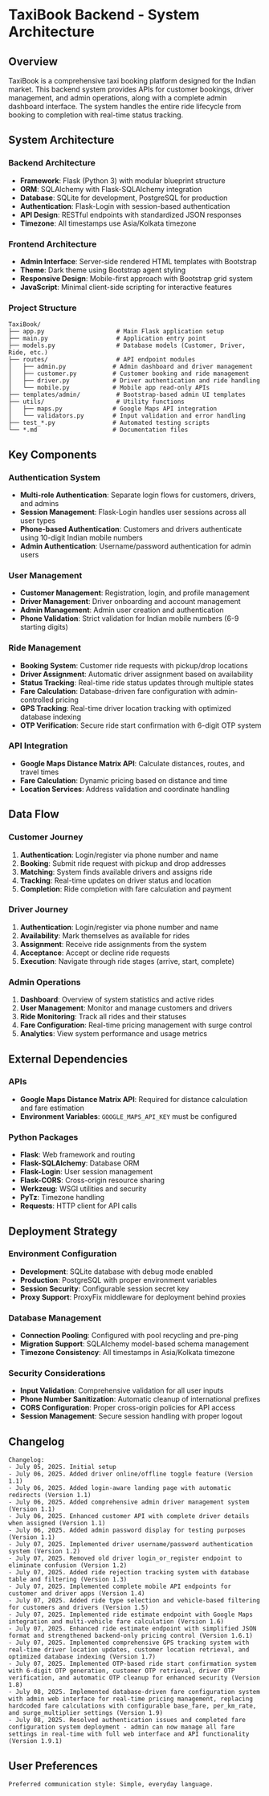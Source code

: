 # TaxiBook Backend - System Architecture

## Overview

TaxiBook is a comprehensive taxi booking platform designed for the Indian market. This backend system provides APIs for customer bookings, driver management, and admin operations, along with a complete admin dashboard interface. The system handles the entire ride lifecycle from booking to completion with real-time status tracking.

## System Architecture

### Backend Architecture
- **Framework**: Flask (Python 3) with modular blueprint structure
- **ORM**: SQLAlchemy with Flask-SQLAlchemy integration
- **Database**: SQLite for development, PostgreSQL for production
- **Authentication**: Flask-Login with session-based authentication
- **API Design**: RESTful endpoints with standardized JSON responses
- **Timezone**: All timestamps use Asia/Kolkata timezone

### Frontend Architecture
- **Admin Interface**: Server-side rendered HTML templates with Bootstrap
- **Theme**: Dark theme using Bootstrap agent styling
- **Responsive Design**: Mobile-first approach with Bootstrap grid system
- **JavaScript**: Minimal client-side scripting for interactive features

### Project Structure
```
TaxiBook/
├── app.py                    # Main Flask application setup
├── main.py                   # Application entry point
├── models.py                 # Database models (Customer, Driver, Ride, etc.)
├── routes/                   # API endpoint modules
│   ├── admin.py             # Admin dashboard and driver management
│   ├── customer.py          # Customer booking and ride management
│   ├── driver.py            # Driver authentication and ride handling
│   └── mobile.py            # Mobile app read-only APIs
├── templates/admin/          # Bootstrap-based admin UI templates
├── utils/                    # Utility functions
│   ├── maps.py              # Google Maps API integration
│   └── validators.py        # Input validation and error handling
├── test_*.py                # Automated testing scripts
└── *.md                     # Documentation files
```

## Key Components

### Authentication System
- **Multi-role Authentication**: Separate login flows for customers, drivers, and admins
- **Session Management**: Flask-Login handles user sessions across all user types
- **Phone-based Authentication**: Customers and drivers authenticate using 10-digit Indian mobile numbers
- **Admin Authentication**: Username/password authentication for admin users

### User Management
- **Customer Management**: Registration, login, and profile management
- **Driver Management**: Driver onboarding and account management
- **Admin Management**: Admin user creation and authentication
- **Phone Validation**: Strict validation for Indian mobile numbers (6-9 starting digits)

### Ride Management
- **Booking System**: Customer ride requests with pickup/drop locations
- **Driver Assignment**: Automatic driver assignment based on availability
- **Status Tracking**: Real-time ride status updates through multiple states
- **Fare Calculation**: Database-driven fare configuration with admin-controlled pricing
- **GPS Tracking**: Real-time driver location tracking with optimized database indexing
- **OTP Verification**: Secure ride start confirmation with 6-digit OTP system

### API Integration
- **Google Maps Distance Matrix API**: Calculate distances, routes, and travel times
- **Fare Calculation**: Dynamic pricing based on distance and time
- **Location Services**: Address validation and coordinate handling

## Data Flow

### Customer Journey
1. **Authentication**: Login/register via phone number and name
2. **Booking**: Submit ride request with pickup and drop addresses
3. **Matching**: System finds available drivers and assigns ride
4. **Tracking**: Real-time updates on driver status and location
5. **Completion**: Ride completion with fare calculation and payment

### Driver Journey
1. **Authentication**: Login/register via phone number and name
2. **Availability**: Mark themselves as available for rides
3. **Assignment**: Receive ride assignments from the system
4. **Acceptance**: Accept or decline ride requests
5. **Execution**: Navigate through ride stages (arrive, start, complete)

### Admin Operations
1. **Dashboard**: Overview of system statistics and active rides
2. **User Management**: Monitor and manage customers and drivers
3. **Ride Monitoring**: Track all rides and their statuses
4. **Fare Configuration**: Real-time pricing management with surge control
5. **Analytics**: View system performance and usage metrics

## External Dependencies

### APIs
- **Google Maps Distance Matrix API**: Required for distance calculation and fare estimation
- **Environment Variables**: `GOOGLE_MAPS_API_KEY` must be configured

### Python Packages
- **Flask**: Web framework and routing
- **Flask-SQLAlchemy**: Database ORM
- **Flask-Login**: User session management
- **Flask-CORS**: Cross-origin resource sharing
- **Werkzeug**: WSGI utilities and security
- **PyTz**: Timezone handling
- **Requests**: HTTP client for API calls

## Deployment Strategy

### Environment Configuration
- **Development**: SQLite database with debug mode enabled
- **Production**: PostgreSQL with proper environment variables
- **Session Security**: Configurable session secret key
- **Proxy Support**: ProxyFix middleware for deployment behind proxies

### Database Management
- **Connection Pooling**: Configured with pool recycling and pre-ping
- **Migration Support**: SQLAlchemy model-based schema management
- **Timezone Consistency**: All timestamps in Asia/Kolkata timezone

### Security Considerations
- **Input Validation**: Comprehensive validation for all user inputs
- **Phone Number Sanitization**: Automatic cleanup of international prefixes
- **CORS Configuration**: Proper cross-origin policies for API access
- **Session Management**: Secure session handling with proper logout

## Changelog

```
Changelog:
- July 05, 2025. Initial setup
- July 06, 2025. Added driver online/offline toggle feature (Version 1.1)
- July 06, 2025. Added login-aware landing page with automatic redirects (Version 1.1)
- July 06, 2025. Added comprehensive admin driver management system (Version 1.1)
- July 06, 2025. Enhanced customer API with complete driver details when assigned (Version 1.1)
- July 06, 2025. Added admin password display for testing purposes (Version 1.1)
- July 07, 2025. Implemented driver username/password authentication system (Version 1.2)
- July 07, 2025. Removed old driver login_or_register endpoint to eliminate confusion (Version 1.2)
- July 07, 2025. Added ride rejection tracking system with database table and filtering (Version 1.3)
- July 07, 2025. Implemented complete mobile API endpoints for customer and driver apps (Version 1.4)
- July 07, 2025. Added ride type selection and vehicle-based filtering for customers and drivers (Version 1.5)
- July 07, 2025. Implemented ride estimate endpoint with Google Maps integration and multi-vehicle fare calculation (Version 1.6)
- July 07, 2025. Enhanced ride estimate endpoint with simplified JSON format and strengthened backend-only pricing control (Version 1.6.1)
- July 07, 2025. Implemented comprehensive GPS tracking system with real-time driver location updates, customer location retrieval, and optimized database indexing (Version 1.7)
- July 07, 2025. Implemented OTP-based ride start confirmation system with 6-digit OTP generation, customer OTP retrieval, driver OTP verification, and automatic OTP cleanup for enhanced security (Version 1.8)
- July 08, 2025. Implemented database-driven fare configuration system with admin web interface for real-time pricing management, replacing hardcoded fare calculations with configurable base_fare, per_km_rate, and surge_multiplier settings (Version 1.9)
- July 08, 2025. Resolved authentication issues and completed fare configuration system deployment - admin can now manage all fare settings in real-time with full web interface and API functionality (Version 1.9.1)
```

## User Preferences

```
Preferred communication style: Simple, everyday language.
```